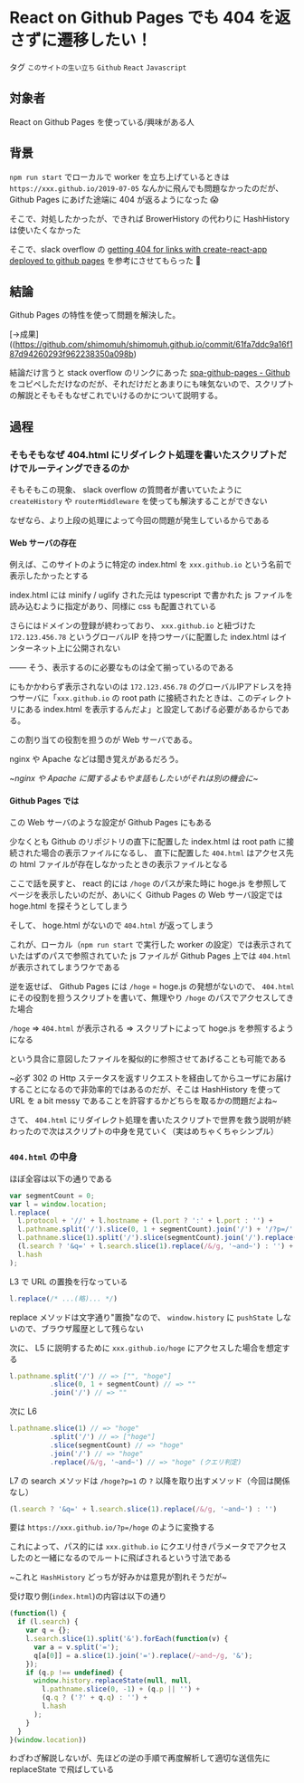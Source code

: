 # React on Github Pages でも 404 を返さずに遷移したい！

タグ `このサイトの生い立ち` `Github` `React` `Javascript`

## 対象者

React on Github Pages を使っている/興味がある人

## 背景

`npm run start` でローカルで worker を立ち上げているときは `https://xxx.github.io/2019-07-05` なんかに飛んでも問題なかったのだが、 Github Pages にあげた途端に 404 が返るようになった :scream:

そこで、対処したかったが、できれば BrowerHistory の代わりに HashHistory は使いたくなかった

そこで、slack overflow の [getting 404 for links with create-react-app deployed to github pages](https://stackoverflow.com/questions/46056414/getting-404-for-links-with-create-react-app-deployed-to-github-pages) を参考にさせてもらった :pray:

## 結論

Github Pages の特性を使って問題を解決した。

[→成果]((https://github.com/shimomuh/shimomuh.github.io/commit/61fa7ddc9a16f187d94260293f962238350a098b)

結論だけ言うと stack overflow のリンクにあった [spa-github-pages - Github](https://github.com/rafrex/spa-github-pages) をコピペしただけなのだが、それだけだとあまりにも味気ないので、スクリプトの解説とそもそもなぜこれでいけるのかについて説明する。

## 過程

### そもそもなぜ 404.html にリダイレクト処理を書いたスクリプトだけでルーティングできるのか

そもそもこの現象、 slack overflow の質問者が書いていたように `createHistory` や `routerMiddleware` を使っても解決することができない

なぜなら、より上段の処理によって今回の問題が発生しているからである

#### Web サーバの存在

例えば、このサイトのように特定の index.html を `xxx.github.io` という名前で表示したかったとする

index.html には minify / uglify された元は typescript で書かれた js ファイルを読み込むように指定があり、同様に css も配置されている

さらにはドメインの登録が終わっており、 `xxx.github.io` と紐づけた `172.123.456.78` というグローバルIP を持つサーバに配置した index.html はインターネット上に公開されない

 

─── そう、表示するのに必要なものは全て揃っているのである

 

にもかかわらず表示されないのは `172.123.456.78` のグローバルIPアドレスを持つサーバに「`xxx.github.io` の root path に接続されたときは、このディレクトリにある index.html を表示するんだよ」と設定してあげる必要があるからである。

この割り当ての役割を担うのが Web サーバである。

nginx や Apache などは聞き覚えがあるだろう。

~_nginx や Apache に関するよもやま話もしたいがそれは別の機会に_~

#### Github Pages では

この Web サーバのような設定が Github Pages にもある

少なくとも Github のリポジトリの直下に配置した index.html は root path に接続された場合の表示ファイルになるし、 直下に配置した `404.html` はアクセス先の html ファイルが存在しなかったときの表示ファイルとなる

 

ここで話を戻すと、 react 的には `/hoge` のパスが来た時に hoge.js を参照してページを表示したいのだが、あいにく Github Pages の Web サーバ設定では hoge.html を探そうとしてしまう

そして、 hoge.html がないので `404.html` が返ってしまう

これが、ローカル（`npm run start` で実行した worker の設定）では表示されていたはずのパスで参照されていた js ファイルが Github Pages 上では `404.html` が表示されてしまうワケである

 

逆を返せば、 Github Pages には `/hoge` = hoge.js の発想がないので、 `404.html` にその役割を担うスクリプトを書いて、無理やり `/hoge` のパスでアクセスしてきた場合

`/hoge` => `404.html` が表示される => スクリプトによって hoge.js を参照するようになる

という具合に意図したファイルを擬似的に参照させてあげることも可能である

~必ず 302 の Http ステータスを返すリクエストを経由してからユーザにお届けすることになるので非効率的ではあるのだが、そこは HashHistory を使って URL を a bit messy であることを許容するかどちらを取るかの問題だよね~

 

さて、 `404.html` にリダイレクト処理を書いたスクリプトで世界を救う説明が終わったので次はスクリプトの中身を見ていく（実はめちゃくちゃシンプル）

### `404.html` の中身

ほぼ全容は以下の通りである

```javascript
var segmentCount = 0;
var l = window.location;
l.replace(
  l.protocol + '//' + l.hostname + (l.port ? ':' + l.port : '') +
  l.pathname.split('/').slice(0, 1 + segmentCount).join('/') + '/?p=/' +
  l.pathname.slice(1).split('/').slice(segmentCount).join('/').replace(/&/g, '~and~') +
  (l.search ? '&q=' + l.search.slice(1).replace(/&/g, '~and~') : '') +
  l.hash
);
```

L3 で URL の置換を行なっている

```javascript
l.replace(/* ...(略)... */)
```

replace メソッドは文字通り"置換"なので、 `window.history` に `pushState` しないので、ブラウザ履歴として残らない

次に、 L5 に説明するために `xxx.github.io/hoge` にアクセスした場合を想定する

```javascript
l.pathname.split('/') // => ["", "hoge"]
          .slice(0, 1 + segmentCount) // => ""
          .join('/') // => ""
```

次に L6

```javascript
l.pathname.slice(1) // => "hoge"
          .split('/') // => ["hoge"]
          .slice(segmentCount) // => "hoge"
          .join('/') // => "hoge"
          .replace(/&/g, '~and~') // => "hoge" (クエリ判定)
```

L7 の search メソッドは `/hoge?p=1` の `?` 以降を取り出すメソッド（今回は関係なし）

```javascript
(l.search ? '&q=' + l.search.slice(1).replace(/&/g, '~and~') : '')
```

要は `https://xxx.github.io/?p=/hoge` のように変換する

これによって、パス的には `xxx.github.io` にクエリ付きパラメータでアクセスしたのと一緒になるのでルートに飛ばされるという寸法である

~これと `HashHistory` どっちが好みかは意見が割れそうだが~

 

受け取り側(`index.html`)の内容は以下の通り

```javascript
(function(l) {
  if (l.search) {
    var q = {};
    l.search.slice(1).split('&').forEach(function(v) {
      var a = v.split('=');
      q[a[0]] = a.slice(1).join('=').replace(/~and~/g, '&');
    });
    if (q.p !== undefined) {
      window.history.replaceState(null, null,
        l.pathname.slice(0, -1) + (q.p || '') +
        (q.q ? ('?' + q.q) : '') +
        l.hash
      );
    }
  }
}(window.location))
```

わざわざ解説しないが、先ほどの逆の手順で再度解析して適切な送信先に replaceState で飛ばしている
